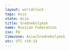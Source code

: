 ```yaml
---
layout: worldclock
tags: Asia
state: Asia
title: Srednekolymsk
name: Russian Federation
iso: RU
timezone: Asia/Srednekolymsk
utc: UTC +10:14
---
```


